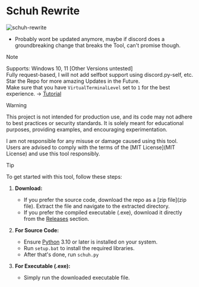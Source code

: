 # Schuh Rewrite
![schuh-rewrite](https://schuh.pages.dev/resources/images/schuh.png)
* Probably wont be updated anymore, maybe if discord does a groundbreaking change that breaks the Tool, can't promise though.

> [!NOTE]
> Supports: Windows 10, 11 [Other Versions untested]  
> Fully request-based, I will not add selfbot support using discord.py-self, etc.  
> Star the Repo for more amazing Updates in the Future.  
> Make sure that you have `VirtualTerminalLevel` set to `1` for the best experience. -> [Tutorial](https://www.youtube.com/watch?v=HeJOyEw3RtM)

> [!WARNING]
> This project is not intended for production use, and its code may not adhere to best practices or security standards. It is solely meant for educational purposes, providing examples, and encouraging experimentation.
>
> I am not responsible for any misuse or damage caused using this tool. Users are advised to comply with the terms of the [MIT License](MIT License) and use this tool responsibly.

> [!TIP]
> To get started with this tool, follow these steps:
>
> 1. **Download:**
>    * If you prefer the source code, download the repo as a [zip file](zip file). Extract the file and navigate to the extracted directory.
>    * If you prefer the compiled executable (.exe), download it directly from the [Releases](Releases) section.
>
> 2. **For Source Code:**
>    * Ensure [Python](Python) 3.10 or later is installed on your system.
>    * Run `setup.bat` to install the required libraries.
>    * After that's done, run `schuh.py`
>
> 3. **For Executable (.exe):**
>    * Simply run the downloaded executable file.
